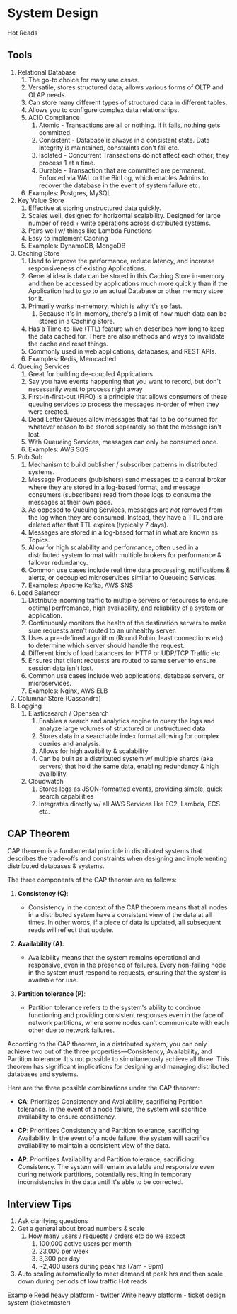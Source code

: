 # System Design
Hot Reads

## Tools
1. Relational Database
   1. The go-to choice for many use cases.  
   2. Versatile, stores structured data, allows various forms of OLTP and OLAP needs.
   3. Can store many different types of structured data in different tables.
   4. Allows you to configure complex data relationships.
   5. ACID Compliance
      1. Atomic - Transactions are all or nothing.  If it fails, nothing gets committed.
      2. Consistent - Database is always in a consistent state.  Data integrity is maintained, constraints don't fail etc.
      3. Isolated - Concurrent Transactions do not affect each other; they process 1 at a time.
      4. Durable - Transaction that are committed are permanent.  Enforced via WAL or the BinLog, which enables Admins to recover the database in the event of system failure etc.
   6. Examples: Postgres, MySQL
2. Key Value Store
   1. Effective at storing unstructured data quickly.
   2. Scales well, designed for horizontal scalability.  Designed for large number of read + write operations across distributed systems.
   3. Pairs well w/ things like Lambda Functions
   4. Easy to implement Caching
   5. Examples: DynamoDB, MongoDB
3. Caching Store
   1. Used to improve the performance, reduce latency, and increase responsiveness of existing Applications.
   2. General idea is data can be stored in this Caching Store in-memory and then be accessed by applications much more quickly than if the Application had to go to an actual Database or other memory store for it.
   3. Primarily works in-memory, which is why it's so fast.
      1. Because it's in-memory, there's a limit of how much data can be stored in a Caching Store.
   4. Has a Time-to-live (TTL) feature which describes how long to keep the data cached for.  There are also methods and ways to invalidate the cache and reset things.
   5. Commonly used in web applications, databases, and REST APIs.
   6. Examples: Redis, Memcached
4. Queuing Services
   1. Great for building de-coupled Applications
   2. Say you have events happening that you want to record, but don't necessarily want to process right away
   3. First-in-first-out (FIFO) is a principle that allows consumers of these queuing services to process the messages in-order of when they were created.
   4. Dead Letter Queues allow messages that fail to be consumed for whatever reason to be stored separately so that the message isn't lost.
   5. With Queueing Services, messages can only be consumed once.
   6. Examples: AWS SQS
5. Pub Sub
   1. Mechanism to build publisher / subscriber patterns in distributed systems.
   2. Message Producers (publishers) send messages to a central broker where they are stored in a log-based format, and message consumers (subscribers) read from those logs to consume the messages at their own pace.
   3. As opposed to Queuing Services, messages are *not* removed from the log when they are consumed.  Instead, they have a TTL and are deleted after that TTL expires (typically 7 days).
   4. Messages are stored in a log-based format in what are known as Topics.
   5. Allow for high scalability and performance, often used in a distributed system format with multiple brokers for performance & failover redundancy.
   6. Common use cases include real time data processing, notifications & alerts, or decoupled microservices similar to Queueing Services.
   7. Examples: Apache Kafka, AWS SNS
6. Load Balancer
   1. Distribute incoming traffic to multiple servers or resources to ensure optimal perfromance, high availability, and reliability of a system or application.
   2. Continuously monitors the health of the destination servers to make sure requests aren't routed to an unhealthy server.
   3. Uses a pre-defined algorithm (Round Robin, least connections etc) to determine which server should handle the request.
   4. Different kinds of load balancers for HTTP or UDP/TCP Traffic etc.
   5. Ensures that client requests are routed to same server to ensure session data isn't lost.
   6. Common use cases include web applications, database servers, or microservices.
   7. Examples: Nginx, AWS ELB
7. Columnar Store (Cassandra)
8. Logging
   1. Elasticsearch / Opensearch
      1. Enables a search and analytics engine to query the logs and analyze large volumes of structured or unstructured data
      2. Stores data in a searchable index format allowing for complex queries and analysis.
      3. Allows for high availbility & scalability
      4. Can be built as a distributed system w/ multiple shards (aka servers) that hold the same data, enabling redundancy & high availbility.
   2. Cloudwatch
      1. Stores logs as JSON-formatted events, providing simple, quick search capabilities
      2. Integrates directly w/ all AWS Services like EC2, Lambda, ECS etc.

## CAP Theorem
CAP theorem is a fundamental principle in distributed systems that describes the trade-offs and constraints when designing and implementing distributed databases & systems. 

The three components of the CAP theorem are as follows:

1. **Consistency (C)**:
   - Consistency in the context of the CAP theorem means that all nodes in a distributed system have a consistent view of the data at all times. In other words, if a piece of data is updated, all subsequent reads will reflect that update.

2. **Availability (A)**:
   - Availability means that the system remains operational and responsive, even in the presence of failures. Every non-failing node in the system must respond to requests, ensuring that the system is available for use.

3. **Partition tolerance (P)**:
   - Partition tolerance refers to the system's ability to continue functioning and providing consistent responses even in the face of network partitions, where some nodes can't communicate with each other due to network failures.

According to the CAP theorem, in a distributed system, you can only achieve two out of the three properties—Consistency, Availability, and Partition tolerance. It's not possible to simultaneously achieve all three. This theorem has significant implications for designing and managing distributed databases and systems.

Here are the three possible combinations under the CAP theorem:

- **CA**: Prioritizes Consistency and Availability, sacrificing Partition tolerance. In the event of a node failure, the system will sacrifice availability to ensure consistency.
  
- **CP**: Prioritizes Consistency and Partition tolerance, sacrificing Availability. In the event of a node failure, the system will sacrifice availability to maintain a consistent view of the data.
  
- **AP**: Prioritizes Availability and Partition tolerance, sacrificing Consistency. The system will remain available and responsive even during network partitions, potentially resulting in temporary inconsistencies in the data until it's able to be corrected.


## Interview Tips
1. Ask clarifying questions
2. Get a general about broad numbers & scale
   1. How many users / requests / orders etc do we expect
      1. 100,000 active users per month
      2. 23,000 per week
      3. 3,300 per day
      4. ~2,400 users during peak hrs (7am - 9pm)
3. Auto scaling automatically to meet demand at peak hrs and then scale down during periods of low traffic
Hot reads




Example
Read heavy platform - twitter
Write heavy platform - ticket design system (ticketmaster)
